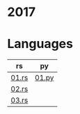 # 2017

# Languages
| rs | py |
| -- | -- |
| [01.rs](/2017/rust/01.rs) | [01.py](/2017/python/01.py) |
| [02.rs](/2017/rust/02.rs) | 
| [03.rs](/2017/rust/03.rs) | 
